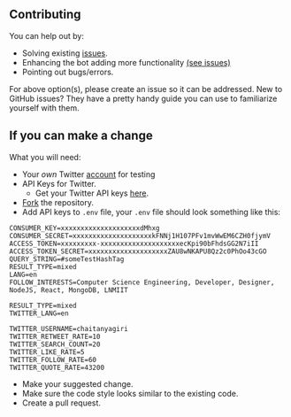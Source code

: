 ## Contributing

You can help out by:

- Solving existing [issues](https://github.com/chaitanyagiri/tweetit/labels/bug).
- Enhancing the bot adding more functionality [(see issues)](https://github.com/chaitanyagiri/tweetit/labels/enhancement)
- Pointing out bugs/errors.

For above option(s), please create an issue so it can be addressed. New to GitHub issues? They have a pretty handy guide you can use to familiarize yourself with them.

## If you can make a change

What you will need:

- Your _own_ Twitter [account](https://twitter.com/signup) for testing
- API Keys for Twitter.
  - Get your Twitter API keys [here](https://apps.twitter.com/app/new).
- [Fork](https://github.com/chaitanyagiri/tweetit) the repository.
- Add API keys to `.env` file, your `.env` file should look something like this:

```shell
CONSUMER_KEY=xxxxxxxxxxxxxxxxxxxxdMhxg
CONSUMER_SECRET=xxxxxxxxxxxxxxxxxxxxkFNNj1H107PFv1mvWwEM6CZH0fjymV
ACCESS_TOKEN=xxxxxxxxx-xxxxxxxxxxxxxxxxxxxxecKpi90bFhdsGG2N7iII
ACCESS_TOKEN_SECRET=xxxxxxxxxxxxxxxxxxxxZAU8wNKAPU8Qz2c0PhOo43cGO
QUERY_STRING=#someTestHashTag
RESULT_TYPE=mixed
LANG=en
FOLLOW_INTERESTS=Computer Science Engineering, Developer, Designer, NodeJS, React, MongoDB, LNMIIT

RESULT_TYPE=mixed
TWITTER_LANG=en

TWITTER_USERNAME=chaitanyagiri
TWITTER_RETWEET_RATE=10
TWITTER_SEARCH_COUNT=20
TWITTER_LIKE_RATE=5
TWITTER_FOLLOW_RATE=60
TWITTER_QUOTE_RATE=43200

```

- Make your suggested change.
- Make sure the code style looks similar to the existing code.
- Create a pull request.
